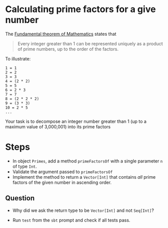 # Calculating prime factors for a give number

The [Fundamental theorem of Mathematics](https://en.wikipedia.org/wiki/Fundamental_theorem_of_arithmetic) states that

> Every integer greater than 1 can be represented uniquely as a product of prime numbers, up to the order of the factors.

To illustrate:

```
1 = 1
2 = 2
3 = 3
4 = (2 * 2)
5 = 5
6 = 2 * 3
7 = 7
8 = (2 * 2 * 2)
9 = (3 * 3)
10 = 2 * 5
...
```

Your task is to decompose an integer number greater than 1 (up to a maximum 
value of 3,000,001) into its prime factors

# Steps

- In object `Primes`, add a method `primeFactorsOf`
  with a single parameter `n` of type `Int`.
- Validate the argument passed to `primeFactorsOf`
- Implement the method to return a `Vector[Int]` that
  contains *all* prime factors of the given number
  in ascending order.

## Question

- Why did we ask the return type to be `Vector[Int]` and not `Seq[Int]`?

- Run `test` from the `sbt` prompt and check if all tests pass.